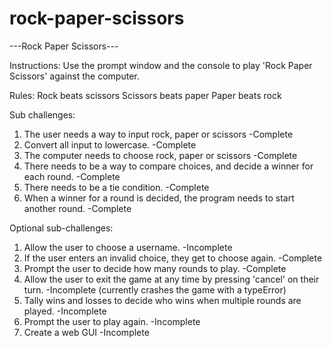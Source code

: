 # rock-paper-scissors

---Rock Paper Scissors---

Instructions: Use the prompt window and the console to play 'Rock Paper Scissors' against the computer. 

Rules: 
  Rock beats scissors
  Scissors beats paper
  Paper beats rock

Sub challenges: 
            
  1. The user needs a way to input rock, paper or scissors -Complete
  2. Convert all input to lowercase. -Complete
  3. The computer needs to choose rock, paper or scissors -Complete
  4. There needs to be a way to compare choices, and decide a winner for each round. -Complete
  5. There needs to be a tie condition. -Complete
  6. When a winner for a round is decided, the program needs to start another round. -Complete 

Optional sub-challenges:
            
  1. Allow the user to choose a username. -Incomplete
  2. If the user enters an invalid choice, they get to choose again. -Complete
  3. Prompt the user to decide how many rounds to play. -Complete
  4. Allow the user to exit the game at any time by pressing 'cancel' on their turn. -Incomplete (currently crashes the game with a typeError)
  5. Tally wins and losses to decide who wins when multiple rounds are played. -Incomplete
  6. Prompt the user to play again. -Incomplete
  7. Create a web GUI -Incomplete


